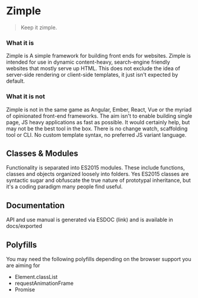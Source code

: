 Zimple
======
>Keep it zimple.

### What it is ### 
Zimple is A simple framework for building front ends for websites. Zimple is intended for use in dynamic content-heavy, search-engine friendly websites that mostly serve up HTML. This does not exclude the idea of server-side rendering or client-side templates, it just isn't expected by default.

### What it is not ###
Zimple is not in the same game as Angular, Ember, React, Vue or the myriad of opinionated front-end frameworks. The aim isn't to enable building single page, JS heavy applications as fast as possible. It would certainly help, but may not be the best tool in the box. There is no change watch, scaffolding tool or CLI. No custom template syntax, no preferred JS variant language. 

## Classes & Modules ##
Functionality is separated into ES2015 modules. These include functions, classes and objects organized loosely into folders. Yes ES2015 classes are syntactic sugar and obfuscate the true nature of prototypal inheritance, but it's a coding paradigm many people find useful. 

## Documentation ##
API and use manual is generated via ESDOC (link) and is available in docs/exported

## Polyfills ##
You may need the following polyfills depending on the browser support you are aiming for

- Element.classList
- requestAnimationFrame
- Promise
